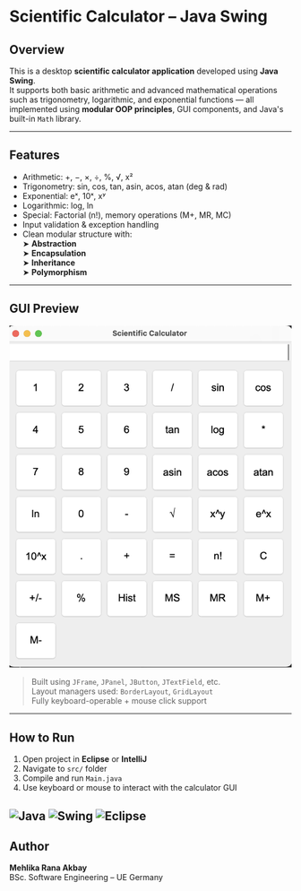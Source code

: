 # Scientific Calculator – Java Swing

## Overview

This is a desktop **scientific calculator application** developed using **Java Swing**.  
It supports both basic arithmetic and advanced mathematical operations such as trigonometry, logarithmic, and exponential functions — all implemented using **modular OOP principles**, GUI components, and Java's built-in `Math` library.

---

## Features

- Arithmetic: +, −, ×, ÷, %, √, x²
- Trigonometry: sin, cos, tan, asin, acos, atan (deg & rad)
- Exponential: eˣ, 10ˣ, xʸ
- Logarithmic: log, ln
- Special: Factorial (n!), memory operations (M+, MR, MC)
- Input validation & exception handling
- Clean modular structure with:  
  ➤ **Abstraction**  
  ➤ **Encapsulation**  
  ➤ **Inheritance**  
  ➤ **Polymorphism**

---

## GUI Preview
![Scientific Calculator GUI](./assets/calculator_gui.png)

> Built using `JFrame`, `JPanel`, `JButton`, `JTextField`, etc.  
> Layout managers used: `BorderLayout`, `GridLayout`  
> Fully keyboard-operable + mouse click support


---

## How to Run

1. Open project in **Eclipse** or **IntelliJ**
2. Navigate to `src/` folder
3. Compile and run `Main.java`
4. Use keyboard or mouse to interact with the calculator GUI

![Java](https://img.shields.io/badge/Java-ED8B00?style=flat&logo=java&logoColor=white)
![Swing](https://img.shields.io/badge/Swing-GUI-lightgrey)
![Eclipse](https://img.shields.io/badge/Eclipse_IDE-2C2255?style=flat&logo=eclipse&logoColor=white)
---

## Author

**Mehlika Rana Akbay**  
BSc. Software Engineering – UE Germany  
